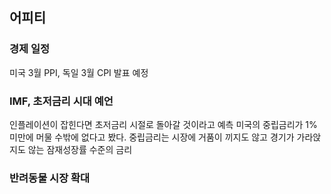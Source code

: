 ## 어피티

### 경제 일정
미국 3월 PPI, 독일 3월 CPI 발표 예정


### IMF, 초저금리 시대 예언
인플레이션이 잡힌다면 초저금리 시절로 돌아갈 것이라고 예측
미국의 중립금리가 1% 미만에 머물 수밖에 없다고 봤다. 중립금리는 시장에 거품이 끼지도 않고 경기가 가라앉지도 않는 잠재성장률 수준의 금리


### 반려동물 시장 확대
